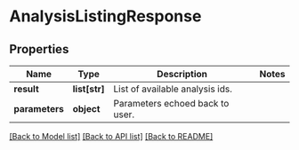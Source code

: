 # AnalysisListingResponse

## Properties
Name | Type | Description | Notes
------------ | ------------- | ------------- | -------------
**result** | **list[str]** | List of available analysis ids. | 
**parameters** | **object** | Parameters echoed back to user. | 

[[Back to Model list]](../README.md#documentation-for-models) [[Back to API list]](../README.md#documentation-for-api-endpoints) [[Back to README]](../README.md)

